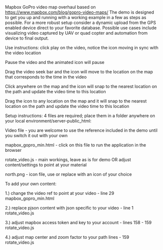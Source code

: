 Mapbox GoPro video map overhaul based on https://www.mapbox.com/blog/gopro-video-maps/ The demo is designed to get you up and running with a working example in a few as steps as possible. For a more robust setup consider a dynamic upload from the GPS enabled device direct to your favorite database. Possible use cases include visualizing video captured by UAV or quad copter and automation from device to final output.

Use instructions: 
click play on the video, notice the icon moving in sync with the video location

Pause the video and the animated icon will pause

Drag the video seek bar and the icon will move to the location on the map that corresponds to the time in the video

Click anywhere on the map and the icon will snap to the nearest location on the path and update the video time to this location

Drag the icon to any location on the map and it will snap to the nearest location on the path and update the video time to this location


Setup instructions: 4 files are required; place them in a folder anywhere on your local environment/server-public_html:

Video file - you are welcome to use the reference included in the demo until you switch it out with your own

mapbox_gopro_min.html - click on this file to run the application in the browser

rotate_video.js - main workings, leave as is for demo OR adjust content/settings to point at your material

north.png - icon file, use or replace with an icon of your choice

To add your own content:

1.) change the video ref to point at your video - line 29 mapbox_gopro_min.html

2.) replace pjson content with json specific to your video - line 1 rotate_video.js 

3.) adjust mapbox access token and key to your account - lines 158 - 159 rotate_video.js 

4.) adjust map center and zoom factor to your path lines - 159 rotate_video.js

